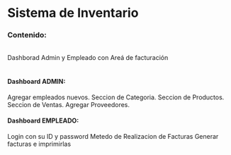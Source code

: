 <h1>Sistema de Inventario</h1>

<h3>Contenido:</h3>

<br>  Dashborad Admin y Empleado con Areá de facturación<br><br>
<h4>Dashboard ADMIN:</h4>
Agregar empleados nuevos.
Seccion de Categoria.
Seccion de Productos.
Seccion de Ventas.
Agregar Proveedores.

<h4>Dashboard EMPLEADO:</h4>
Login con su ID y password
Metedo de Realizacion de Facturas
Generar facturas e imprimirlas

